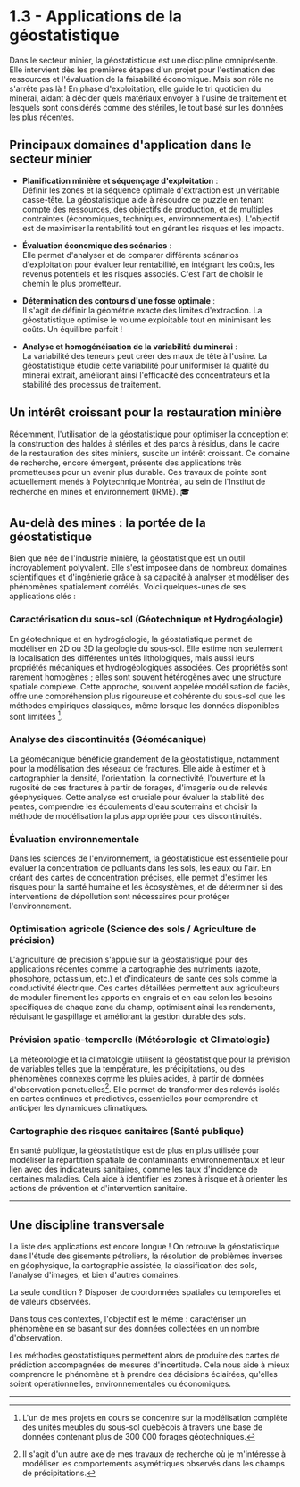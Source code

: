 # 1.3 - Applications de la géostatistique

Dans le secteur minier, la géostatistique est une discipline omniprésente. Elle intervient dès les premières étapes d'un projet pour l'estimation des ressources et l'évaluation de la faisabilité économique. Mais son rôle ne s'arrête pas là ! En phase d'exploitation, elle guide le tri quotidien du minerai, aidant à décider quels matériaux envoyer à l'usine de traitement et lesquels sont considérés comme des stériles, le tout basé sur les données les plus récentes.

## Principaux domaines d'application dans le secteur minier

- **Planification minière et séquençage d'exploitation** :  
  Définir les zones et la séquence optimale d'extraction est un véritable casse-tête. La géostatistique aide à résoudre ce puzzle en tenant compte des ressources, des objectifs de production, et de multiples contraintes (économiques, techniques, environnementales). L'objectif est de maximiser la rentabilité tout en gérant les risques et les impacts.

- **Évaluation économique des scénarios** :  
  Elle permet d'analyser et de comparer différents scénarios d'exploitation pour évaluer leur rentabilité, en intégrant les coûts, les revenus potentiels et les risques associés. C'est l'art de choisir le chemin le plus prometteur.

- **Détermination des contours d'une fosse optimale** :  
  Il s'agit de définir la géométrie exacte des limites d'extraction. La géostatistique optimise le volume exploitable tout en minimisant les coûts. Un équilibre parfait !

- **Analyse et homogénéisation de la variabilité du minerai** :  
  La variabilité des teneurs peut créer des maux de tête à l'usine. La géostatistique étudie cette variabilité pour uniformiser la qualité du minerai extrait, améliorant ainsi l'efficacité des concentrateurs et la stabilité des processus de traitement. 

## Un intérêt croissant pour la restauration minière

Récemment, l'utilisation de la géostatistique pour optimiser la conception et la construction des haldes à stériles et des parcs à résidus, dans le cadre de la restauration des sites miniers, suscite un intérêt croissant. Ce domaine de recherche, encore émergent, présente des applications très prometteuses pour un avenir plus durable. Ces travaux de pointe sont actuellement menés à Polytechnique Montréal, au sein de l'Institut de recherche en mines et environnement (IRME). 🎓

## Au-delà des mines : la portée de la géostatistique

Bien que née de l'industrie minière, la géostatistique est un outil incroyablement polyvalent. Elle s'est imposée dans de nombreux domaines scientifiques et d'ingénierie grâce à sa capacité à analyser et modéliser des phénomènes spatialement corrélés. Voici quelques-unes de ses applications clés :

### Caractérisation du sous-sol (Géotechnique et Hydrogéologie)

En géotechnique et en hydrogéologie, la géostatistique permet de modéliser en 2D ou 3D la géologie du sous-sol. Elle estime non seulement la localisation des différentes unités lithologiques, mais aussi leurs propriétés mécaniques et hydrogéologiques associées. Ces propriétés sont rarement homogènes ; elles sont souvent hétérogènes avec une structure spatiale complexe. Cette approche, souvent appelée modélisation de faciès, offre une compréhension plus rigoureuse et cohérente du sous-sol que les méthodes empiriques classiques, même lorsque les données disponibles sont limitées [^1].

### Analyse des discontinuités (Géomécanique)

La géomécanique bénéficie grandement de la géostatistique, notamment pour la modélisation des réseaux de fractures. Elle aide à estimer et à cartographier la densité, l'orientation, la connectivité, l'ouverture et la rugosité de ces fractures à partir de forages, d'imagerie ou de relevés géophysiques. Cette analyse est cruciale pour évaluer la stabilité des pentes, comprendre les écoulements d'eau souterrains et choisir la méthode de modélisation la plus appropriée pour ces discontinuités.

### Évaluation environnementale

Dans les sciences de l'environnement, la géostatistique est essentielle pour évaluer la concentration de polluants dans les sols, les eaux ou l'air. En créant des cartes de concentration précises, elle permet d'estimer les risques pour la santé humaine et les écosystèmes, et de déterminer si des interventions de dépollution sont nécessaires pour protéger l'environnement.

### Optimisation agricole (Science des sols / Agriculture de précision)

L'agriculture de précision s'appuie sur la géostatistique pour des applications récentes comme la cartographie des nutriments (azote, phosphore, potassium, etc.) et d'indicateurs de santé des sols comme la conductivité électrique. Ces cartes détaillées permettent aux agriculteurs de moduler finement les apports en engrais et en eau selon les besoins spécifiques de chaque zone du champ, optimisant ainsi les rendements, réduisant le gaspillage et améliorant la gestion durable des sols.

### Prévision spatio-temporelle (Météorologie et Climatologie)

La météorologie et la climatologie utilisent la géostatistique pour la prévision de variables telles que la température, les précipitations, ou des phénomènes connexes comme les pluies acides, à partir de données d'observation ponctuelles[^2]. Elle permet de transformer des relevés isolés en cartes continues et prédictives, essentielles pour comprendre et anticiper les dynamiques climatiques.

### Cartographie des risques sanitaires (Santé publique)

En santé publique, la géostatistique est de plus en plus utilisée pour modéliser la répartition spatiale de contaminants environnementaux et leur lien avec des indicateurs sanitaires, comme les taux d'incidence de certaines maladies. Cela aide à identifier les zones à risque et à orienter les actions de prévention et d'intervention sanitaire.

---

## Une discipline transversale

La liste des applications est encore longue ! On retrouve la géostatistique dans l'étude des gisements pétroliers, la résolution de problèmes inverses en géophysique, la cartographie assistée, la classification des sols, l'analyse d'images, et bien d'autres domaines.

La seule condition ? Disposer de coordonnées spatiales ou temporelles et de valeurs observées.

Dans tous ces contextes, l'objectif est le même : caractériser un phénomène en se basant sur des données collectées en un nombre d'observation.

Les méthodes géostatistiques permettent alors de produire des cartes de prédiction accompagnées de mesures d'incertitude. Cela nous aide à mieux comprendre le phénomène et à prendre des décisions éclairées, qu'elles soient opérationnelles, environnementales ou économiques.

---

[^1]: L'un de mes projets en cours se concentre sur la modélisation complète des unités meubles du sous-sol québécois à travers une base de données contenant plus de 300 000 forages géotechniques.  
[^2]: Il s'agit d'un autre axe de mes travaux de recherche où je m'intéresse à modéliser les comportements asymétriques observés dans les champs de précipitations.
